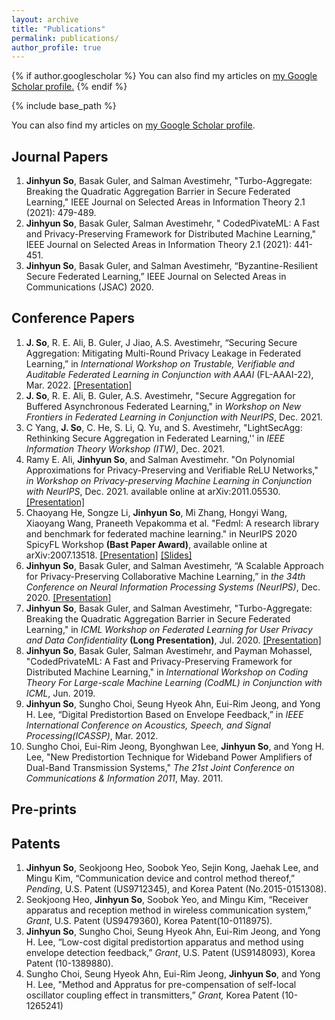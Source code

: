 ```yaml
---
layout: archive
title: "Publications"
permalink: publications/
author_profile: true
---
```


{% if author.googlescholar %}
  You can also find my articles on <u><a href="{{author.googlescholar}}">my Google Scholar profile</a>.</u>
{% endif %}

{% include base_path %}



You can also find my articles on [my Google Scholar profile](https://scholar.google.com/citations?user=taFevmQAAAAJ&hl=en&authuser=4). 



## Journal Papers

1.  **Jinhyun So**, Basak Guler, and Salman Avestimehr, "Turbo-Aggregate: Breaking the Quadratic Aggregation Barrier in Secure Federated Learning," IEEE Journal on Selected Areas in Information Theory 2.1 (2021): 479-489. 
2.  **Jinhyun So**, Basak Guler, Salman Avestimehr, " CodedPivateML: A Fast and Privacy-Preserving Framework for Distributed Machine Learning," IEEE Journal on Selected Areas in Information Theory 2.1 (2021): 441-451.
3. **Jinhyun So**, Basak Guler, and Salman Avestimehr, “Byzantine-Resilient Secure Federated Learning,” IEEE Journal on Selected Areas in Communications (JSAC) 2020.



## Conference Papers

1. **J. So**, R. E. Ali, B. Guler, J Jiao, A.S. Avestimehr, “Securing Secure Aggregation: Mitigating Multi-Round Privacy Leakage in Federated Learning,” in *International Workshop on Trustable, Verifiable and Auditable Federated Learning in Conjunction with AAAI* (FL-AAAI-22), Mar. 2022. [[Presentation]](https://slideslive.com/38960185/securing-secure-aggregation-mitigating-multiround-privacy-leakage-in-federated-learning?ref=speaker-18790-latest)
2. **J. So**, R. E. Ali, B. Guler, A.S. Avestimehr, "Secure Aggregation for Buffered Asynchronous Federated Learning," in *Workshop on New Frontiers in Federated Learning in Conjunction with NeurIPS*, Dec. 2021.
3. C Yang, **J. So**, C. He, S. Li, Q. Yu, and S. Avestimehr, "LightSecAgg: Rethinking Secure Aggregation in Federated Learning,'' in *IEEE Information Theory Workshop (ITW)*, Dec. 2021.
4. Ramy E. Ali, **Jinhyun So**, and Salman Avestimehr. "On Polynomial Approximations for Privacy-Preserving and Verifiable ReLU Networks," *in Workshop on Privacy-preserving Machine Learning in Conjunction with NeurIPS*, Dec. 2021. available online at arXiv:2011.05530. [[Presentation]](https://slideslive.com/38940905/on-polynomial-approximations-for-privacypreserving-and-verifiable-relu-networks?ref=speaker-41113-latest)
5. Chaoyang He, Songze Li, **Jinhyun So**, Mi Zhang, Hongyi Wang, Xiaoyang Wang, Praneeth Vepakomma et al. "Fedml: A research library and benchmark for federated machine learning." in NeurIPS 2020 SpicyFL Workshop **(Bast Paper Award)**, available online at arXiv:2007.13518. [[Presentation]](https://www.youtube.com/watch?v=93SETZGZMyI) [[Slides]](https://docs.google.com/presentation/d/1ykAQ_GpzEoRVJeMr1hXUHlJSBpzW2P6Wuzud8RTF0oo/edit#slide=id.p)
6. **Jinhyun So**, Basak Guler, and Salman Avestimehr, “A Scalable Approach for Privacy-Preserving Collaborative Machine Learning,” in *the 34th Conference on Neural Information Processing Systems (NeurIPS)*, Dec. 2020. [[Presentation]](https://slideslive.com/38936457/a-scalable-approach-for-privacypreserving-collaborative-machine-learning?ref=speaker-41113-latest)
7. **Jinhyun So**, Basak Guler, and Salman Avestimehr, "Turbo-Aggregate: Breaking the Quadratic Aggregation Barrier in Secure Federated Learning," in *ICML Workshop on Federated Learning for User Privacy and Data Confidentiality* **(Long Presentation)**, Jul. 2020. [[Presentation]](https://www.youtube.com/watch?v=Or3lM9SWLP8)
8. **Jinhyun So**, Basak Guler, Salman Avestimehr, and Payman Mohassel, "CodedPrivateML: A Fast and Privacy-Preserving Framework for Distributed Machine Learning," in *International Workshop on Coding Theory For Large-scale Machine Learning (CodML) in Conjunction with ICML*, Jun. 2019.
9. **Jinhyun So**, Sungho Choi, Seung Hyeok Ahn, Eui-Rim Jeong, and Yong H. Lee, “Digital Predistortion Based on Envelope Feedback,” in *IEEE International Conference on Acoustics, Speech, and Signal Processing(ICASSP)*, Mar. 2012. 
10. Sungho Choi, Eui-Rim Jeong, Byonghwan Lee, **Jinhyun So**, and Yong H. Lee, "New Predistortion Technique for Wideband Power Amplifiers of Dual-Band Transmission Systems," *The 21st Joint Conference on Communications & Information 2011*, May. 2011.



## Pre-prints



## Patents

1. **Jinhyun So**, Seokjoong Heo, Soobok Yeo, Sejin Kong, Jaehak Lee, and Mingu Kim, “Communication device and control method thereof,” *Pending*, U.S. Patent (US9712345), and Korea Patent (No.2015-0151308).
2. Seokjoong Heo, **Jinhyun So**, Soobok Yeo, and Mingu Kim, “Receiver apparatus and reception method in wireless communication system,” *Grant*, U.S. Patent (US9479360), Korea Patent(10-0118975).
3. **Jinhyun So**, Sungho Choi, Seung Hyeok Ahn, Eui-Rim Jeong, and Yong H. Lee, “Low-cost digital predistortion apparatus and method using envelope detection feedback,” *Grant*, U.S. Patent (US9148093), Korea Patent (10-1389880).
4. Sungho Choi, Seung Hyeok Ahn, Eui-Rim Jeong, **Jinhyun So**, and Yong H. Lee, "Method and Appratus for pre-compensation of self-local oscillator coupling effect in transmitters,” *Grant,* Korea Patent (10-1265241)
